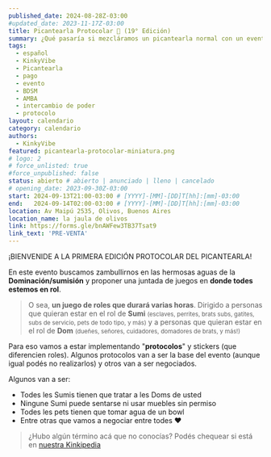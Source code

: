 ```yaml
---
published_date: 2024-08-28Z-03:00
#updated_date: 2023-11-17Z-03:00
title: Picantearla Protocolar 📝 (19° Edición)
summary: ¿Qué pasaría si mezcláramos un picantearla normal con un evento de juegos de roles? Pensamos averiguarlo <3 Sumate a nuestro evento de protocolo y Dominación/sumisión
tags:
  - español
  - KinkyVibe
  - Picantearla
  - pago
  - evento
  - BDSM
  - AMBA
  - intercambio de poder
  - protocolo
layout: calendario
category: calendario
authors:
  - KinkyVibe
featured: picantearla-protocolar-miniatura.png
# logo: 2
# force_unlisted: true
#force_unpublished: false
status: abierto # abierto | anunciado | lleno | cancelado
# opening_date: 2023-09-30Z-03:00
start: 2024-09-13T21:00-03:00 # [YYYY]-[MM]-[DD]T[hh]:[mm]-03:00
end:   2024-09-14T02:00-03:00 # [YYYY]-[MM]-[DD]T[hh]:[mm]-03:00
location: Av Maipú 2535, Olivos, Buenos Aires
location_name: la jaula de olivos
link: https://forms.gle/bnAWFew3TB37Tsat9
link_text: 'PRE-VENTA'
---
```


¡BIENVENIDE A LA PRIMERA EDICIÓN PROTOCOLAR DEL PICANTEARLA!

En este evento buscamos zambullirnos en las hermosas aguas de la **Dominación/sumisión** y proponer una juntada de juegos en **donde todes estemos en rol**.

> O sea, **un juego de roles que durará varias horas**. Dirigido a personas que quieran estar en el rol de **Sumi** <small>(esclaves, perrites, brats subs, gatites, subs de servicio, pets de todo tipo, y más)</small> y a personas que quieran estar en el rol de **Dom** <small>(dueñes, señores, cuidadores, domadores de brats, y más!)</small>

Para eso vamos a estar implementando "**protocolos**" y stickers (que diferencien roles). Algunos protocolos van a ser la base del evento (aunque igual podés no realizarlos) y otros van a ser negociados.

Algunos van a ser:
- Todes les Sumis tienen que tratar a les Doms de usted
- Ningune Sumi puede sentarse ni usar muebles sin permiso
- Todes les pets tienen que tomar agua de un bowl
- Entre otras que vamos a negociar entre todes ♥️

> ¿Hubo algún término acá que no conocías? Podés chequear si está en [nuestra Kinkipedia](https://kinkyvibe.ar/wiki)
